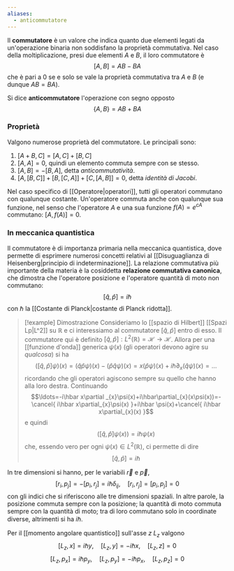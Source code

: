```yaml
---
aliases:
  - anticommutatore
---
```

Il **commutatore** è un valore che indica quanto due elementi legati da un'operazione binaria non soddisfano la proprietà commutativa. Nel caso della moltiplicazione, presi due elementi $A$ e $B$, il loro commutatore è
$$[A,B]=AB-BA$$
che è pari a 0 se e solo se vale la proprietà commutativa tra $A$ e $B$ (e dunque $AB=BA$).

Si dice **anticommutatore** l'operazione con segno opposto
$$\{A,B\}=AB+BA$$
### Proprietà
Valgono numerose proprietà del commutatore. Le principali sono:
1. $[A+B,C]=[A,C]+[B,C]$
2. $[A,A]=0$, quindi un elemento commuta sempre con se stesso.
3. $[A,B]=-[B,A]$, detta *anticommutatività*.
4. $[A,[B,C]]+[B,[C,A]]+[C,[A,B]]=0$, detta *identità di Jacobi*.

Nel caso specifico di [[Operatore|operatori]], tutti gli operatori commutano con qualunque costante. Un'operatore commuta anche con qualunque sua funzione, nel senso che l'operatore $A$ e una sua funzione $f(A)=e^{cA}$ commutano: $[A,f(A)]=0$.
### In meccanica quantistica
Il commutatore è di importanza primaria nella meccanica quantistica, dove permette di esprimere numerosi concetti relativi al [[Disuguaglianza di Heisenberg|principio di indeterminazione]]. La relazione commutativa più importante della materia è la cosiddetta **relazione commutativa canonica**, che dimostra che l'operatore posizione e l'operatore quantità di moto non commutano:
$$[\hat{q},\hat{p}]=i\hbar$$
con $\hbar$ la [[Costante di Planck|costante di Planck ridotta]].

> [!example] Dimostrazione
> Consideriamo lo [[spazio di Hilbert]] [[Spazi Lp|L^2]] su $\mathbb{R}$ e ci interessiamo al commutatore $[\hat{q},\hat{p}]$ entro di esso. Il commutatore qui è definito $[\hat{q},\hat{p}]:L^{2}(\mathbb{R})=\mathcal{H}\to \mathcal{H}$. Allora per una [[funzione d'onda]] generica $\psi(x)$ (gli operatori devono agire su *qualcosa*) si ha
> $$([\hat{q},\hat{p}]\psi)(x)=(\hat{q}\hat{p}\psi)(x)-(\hat{p}\hat{q}\psi)(x)=x(\hat{p}\psi)(x)+i\hbar \partial_{x}(\hat{q}\psi)(x)=\ldots$$
> ricordando che gli operatori agiscono sempre su quello che hanno alla loro destra. Continuando
> $$\ldots=-i\hbar x\partial _{x}\psi(x)+i\hbar\partial_{x}(x\psi(x))=-\cancel{ i\hbar x\partial_{x}\psi(x) }+i\hbar \psi(x)+\cancel{ i\hbar x\partial_{x}(x) }$$
> e quindi
> $$([\hat{q},\hat{p}]\psi(x))=i\hbar \psi(x)$$
> che, essendo vero per ogni $\psi(x)\in L^{2}(\mathbb{R})$, ci permette di dire
> $$[\hat{q},\hat{p}]=i\hbar$$

In tre dimensioni si hanno, per le variabili $\vec{r}$ e $\vec{p}$,
$$[r_{i},p_{j}]=-[p_{i},r_{j}]=i\hbar\delta_{ij}, \quad [r_{i},r_{j}]=[p_{i},p_{j}]=0$$
con gli indici che si riferiscono alle tre dimensioni spaziali. In altre parole, la posizione commuta sempre con la posizione; la quantità di moto commuta sempre con la quantità di moto; tra di loro commutano solo in coordinate diverse, altrimenti si ha $i\hbar$.

Per il [[momento angolare quantistico]] sull'asse $z$ $L_{z}$ valgono
$$[L_{z},x]=i\hbar y, \quad [L_{z},y]=-i\hbar x, \quad [L_{z},z]=0$$
$$[L_{z},p_{x}]=i\hbar p_{y}, \quad [L_{z},p_{y}]=-i\hbar p_{x}, \quad [L_{z},p_{z}]=0$$
